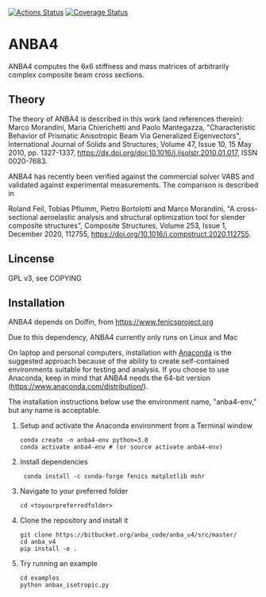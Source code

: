 [![Actions Status](https://github.com/ANBA4/anba4/workflows/CI_anba4/badge.svg?branch=master)](https://github.com/ANBA4/anba4/actions)
[![Coverage Status](https://coveralls.io/repos/github/ANBA4/anba4/badge.svg?branch=master)](https://coveralls.io/github/ANBA4/anba4?branch=master)

# ANBA4
ANBA4 computes the 6x6 stiffness and mass matrices of arbitrarily complex composite beam cross sections.

## Theory

The theory of ANBA4 is described in this work (and references therein):
Marco Morandini, Maria Chierichetti and Paolo Mantegazza, "Characteristic Behavior of Prismatic Anisotropic Beam Via Generalized Eigenvectors", International Journal of Solids and Structures, Volume 47, Issue 10, 15 May 2010, pp. 1327-1337, https://dx.doi.org/doi:10.1016/j.ijsolstr.2010.01.017, ISSN 0020-7683.

ANBA4 has recently been verified against the commercial solver VABS and validated against experimental measurements. The comparison is described in

Roland Feil, Tobias Pflumm, Pietro Bortolotti and Marco Morandini,  "A cross-sectional aeroelastic analysis and structural optimization tool for slender composite structures", Composite Structures,
Volume 253, Issue 1, December 2020, 112755, https://doi.org/10.1016/j.compstruct.2020.112755.

## Lincense

GPL v3, see COPYING

## Installation

ANBA4 depends on Dolfin, from https://www.fenicsproject.org

Due to this dependency, ANBA4 currently only runs on Linux and Mac

On laptop and personal computers, installation with [Anaconda](https://www.anaconda.com) is the suggested approach because of the ability to create self-contained environments suitable for testing and analysis.  If you choose to use Anaconda, keep in mind that ANBA4 needs the 64-bit version (https://www.anaconda.com/distribution/). 

The installation instructions below use the environment name, "anba4-env," but any name is acceptable.    

1.  Setup and activate the Anaconda environment from a Terminal window

        conda create -n anba4-env python=3.8
        conda activate anba4-env # (or source activate anba4-env)

2. Install dependencies

        conda install -c conda-forge fenics matplotlib mshr

3.  Navigate to your preferred folder
        
        cd <toyourpreferredfolder>
    
4.  Clone the repository and install it

        git clone https://bitbucket.org/anba_code/anba_v4/src/master/
        cd anba_v4
        pip install -e .

5.  Try running an example
    
        cd examples
        python anbax_isotropic.py
